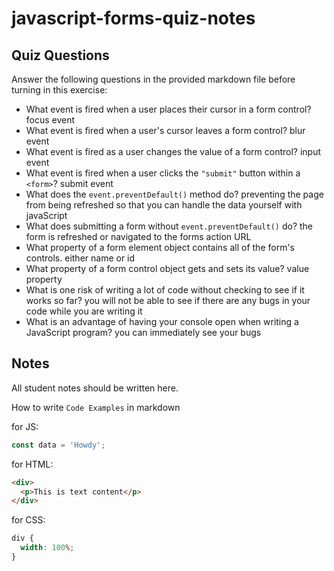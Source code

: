 # javascript-forms-quiz-notes

## Quiz Questions

Answer the following questions in the provided markdown file before turning in this exercise:

- What event is fired when a user places their cursor in a form control?
  focus event
- What event is fired when a user's cursor leaves a form control?
  blur event
- What event is fired as a user changes the value of a form control?
  input event
- What event is fired when a user clicks the `"submit"` button within a `<form>`?
  submit event
- What does the `event.preventDefault()` method do?
  preventing the page from being refreshed so that you can handle the data yourself with javaScript
- What does submitting a form without `event.preventDefault()` do?
  the form is refreshed or navigated to the forms action URL
- What property of a form element object contains all of the form's controls.
  either name or id
- What property of a form control object gets and sets its value?
  value property
- What is one risk of writing a lot of code without checking to see if it works so far?
  you will not be able to see if there are any bugs in your code while you are writing it
- What is an advantage of having your console open when writing a JavaScript program?
  you can immediately see your bugs

## Notes

All student notes should be written here.

How to write `Code Examples` in markdown

for JS:

```javascript
const data = 'Howdy';
```

for HTML:

```html
<div>
  <p>This is text content</p>
</div>
```

for CSS:

```css
div {
  width: 100%;
}
```

